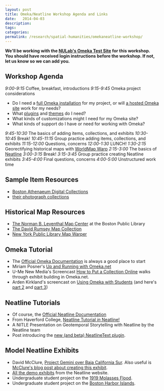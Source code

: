 ```yaml
---
layout: post
title: Omeka/Neatline Workshop Agenda and Links
date:   2014-04-03
description: 
tags: 
categories: 
permalink: /research/spatial-humanities/omekaneatline-workshop/
---
```


<strong>We'll be working with the <a href="http://omekasites.northeastern.edu/nulabtest/">NULab's Omeka Test Site</a> for this workshop. You should have received login instructions before the workshop. If not, let us know so we can add you.</strong>

<h2>Workshop Agenda</h2>
<em>9:00-9:15</em> Coffee, breakfast, introductions
<em>9:15-9:45</em> Omeka project considerations
<ul>
	<li>Do I need a <a href="http://omeka.org/">full Omeka installation</a> for my project, or will <a href="http://www.omeka.net/">a hosted Omeka site</a> work for my needs?</li>
	<li>What <a href="http://omeka.org/add-ons/plugins/">plugins</a> and <a href="http://omeka.org/add-ons/themes/">themes</a> do I need?</li>
	<li>What kinds of customizations might I need for my Omeka site?</li>
	<li>What kinds of support do I have or need for working with Omeka?</li>
</ul>
<em>9:45-10:30</em> The basics of adding items, collections, and exhibits
<em>10:30-10:45</em> Break!
<em>10:45-11:15</em> Group practice adding items, collections, and exhibits
<em>11:15-12:00</em> Questions, concerns
<em>12:00-1:30</em> LUNCH!
<em>1:30-2:15</em> Georectifying historical maps with <a href="http://warp.worldmap.harvard.edu/">WorldMap Warp</a>
<em>2:15-3:00</em> The basics of <a href="http://neatline.org/">Neatline</a>
<em>3:00-3:15</em> Break!
<em>3:15-3:45</em> Group practice creating Neatline exhibits
<em>3:45-4:00</em> Final questions, concerns
<em>4:00-5:00</em> Unstructured work time


<h2>Sample Item Resources</h2>
<ul>
<li><a href="http://www.bostonathenaeum.org/collections/digital-collections">Boston Athenaeum Digital Collections</a></li>
<li><a href="http://cdm.bostonathenaeum.org/cdm/landingpage/collection/p15482coll7">their photograph collections</a>
</ul>
<h2>Historical Map Resources</h2>
<ul>
	<li><a href="http://maps.bpl.org/view_collection">The Norman B. Leventhal Map Center</a> at the Boston Public Library</li>
	<li><a href="http://www.davidrumsey.com/">The David Rumsey Map Collection</a></li>
	<li><a href="http://maps.nypl.org/warper/">New York Public Library Map Warper</a></li>
</ul>
<h2>Omeka Tutorial</h2>
<ul>
	<li>The <a href="http://omeka.org/codex/Documentation">Official Omeka Documentation</a> is always a good place to start</li>
	<li>Miriam Posner's <a href="http://programminghistorian.org/lessons/up-and-running-with-omeka">Up and Running with Omeka.net</a></li>
	<li>U-Me New Media's Screencast <a href="http://tutorials.nmdprojects.net/put_collection_online_omeka/">How to Put a Collection Online</a> walks through exhibit building in Omeka.net.</li>
	<li>Arden Kirkland's screencast on <a href="https://www.youtube.com/watch?v=9W6urJhsuOk">Using Omeka with Students</a> (and here's <a href="https://www.youtube.com/watch?v=MJVxXRdmKfI">part 2</a> and <a href="https://www.youtube.com/watch?v=bvqGVnUdAdg">part 3</a>)</li>
</ul>
<h2>Neatline Tutorials</h2>
<ul>
	<li>Of course, the <a href="http://docs.neatline.org/">Official Neatline Documentation</a></li>
	<li>From Haverford College, <a href="http://ds.haverford.edu/omeka-starter/neatline/show/neatline-tutorial">Neatline Tutorial <em>in</em> Neatline!</a></li>
	<li>A NITLE Presentation on Geotemporal Storytelling with Neatline by the Neatline team</li>
<li>Post introducing the <a href="http://dclure.org/announcements/neatline-text/">new (and beta) NeatlineText plugin</a>.
</ul>

<h2>Model Neatline Exhibits</h2>
<ul>
<li>David McClure, <a href="http://neatline.dclure.org/neatline/show/gemini-over-baja-california">Project Gemini over Baja California Sur</a>. Also useful is <a href="http://dclure.org/logs/project-gemini-over-baja-california/">McClure's blog post about creating this exhibit</a>.</li>
<li><a href="http://neatline.org/neatline-in-action/">All the demo exhibits</a> from the Neatline website</a>.</li>
<li>Undergraduate student project on the <a href="http://omekasites.northeastern.edu/DeepMap/neatline/fullscreen/1919-molasses-flood">1919 Molasses Flood</a>.</li>
<li>Undergraduate student project on the <a href="http://omekasites.northeastern.edu/DeepMap/neatline/fullscreen/boston-harbor-islands">Boston Harbor Islands</a>.</li>
</ul>